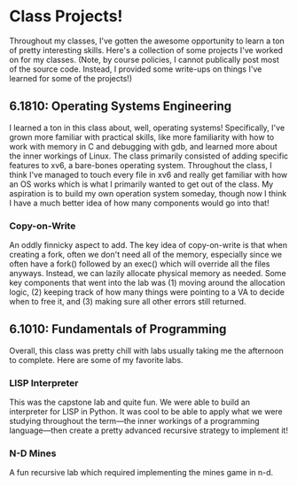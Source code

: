 # Class Projects!

Throughout my classes, I've gotten the awesome opportunity to learn a ton of pretty interesting skills. Here's a collection of some projects I've worked on for my classes. (Note, by course policies, I cannot publically post most of the source code. Instead, I provided some write-ups on things I've learned for some of the projects!)

## 6.1810: Operating Systems Engineering

I learned a ton in this class about, well, operating systems! Specifically, I've grown more familiar with practical skills, like more familiarity with how to work with memory in C and debugging with gdb, and learned more about the inner workings of Linux. The class primarily consisted of adding specific features to xv6, a bare-bones operating system. Throughout the class, I think I've managed to touch every file in xv6 and really get familiar with how an OS works which is what I primarily wanted to get out of the class. My aspiration is to build my own operation system someday, though now I think I have a much better idea of how many components would go into that!

### Copy-on-Write

An oddly finnicky aspect to add. The key idea of copy-on-write is that when creating a fork, often we don't need all of the memory, especially since we often have a fork() followed by an exec() which will override all the files anyways. Instead, we can lazily allocate physical memory as needed. Some key components that went into the lab was (1) moving around the allocation logic, (2) keeping track of how many things were pointing to a VA to decide when to free it, and (3) making sure all other errors still returned. 

## 6.1010: Fundamentals of Programming

Overall, this class was pretty chill with labs usually taking me the afternoon to complete. Here are some of my favorite labs.

### LISP Interpreter

This was the capstone lab and quite fun. We were able to build an interpreter for LISP in Python. It was cool to be able to apply what we were studying throughout the term—the inner workings of a programming language—then create a pretty advanced recursive strategy to implement it!

### N-D Mines

A fun recursive lab which required implementing the mines game in n-d. 
